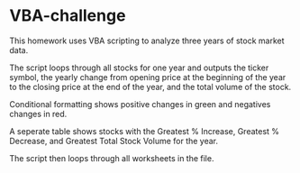 # VBA-challenge
This homework uses VBA scripting to analyze three years of stock market data.

The script loops through all stocks for one year and outputs the ticker symbol, the yearly change from opening price at the beginning of the year to the closing price at the end of the year, and the total volume of the stock. 

Conditional formatting shows positive changes in green and negatives changes in red.

A seperate table shows stocks with the Greatest % Increase, Greatest % Decrease, and Greatest Total Stock Volume for the year. 

The script then loops through all worksheets in the file. 
